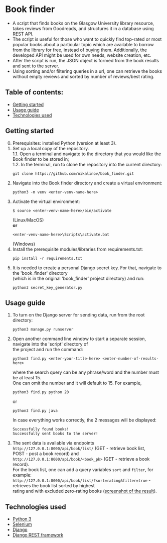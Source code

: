 # Book finder
* A script that finds books on the Glasgow University library resource, takes reviews from Goodreads, and structures it in a database using REST API.
* The script is useful for those who want to quickly find top-rated or most popular books about a particular topic which are available to borrow from
  the library for free, instead of buying them. Additionally, the developed API might be used for own needs, website creation, etc.
* After the script is run, the JSON object is formed from the book results and sent to the server.
* Using sorting and/or filtering queries in a url, one can retrieve the books without empty reviews and sorted by number of reviews/best rating.
## Table of contents:
* [Getting started](#getting-started)
* [Usage guide](#usage-guide)
* [Technologies used](#technologies-used)
## Getting started
0. Prerequisites: installed Python (version at least 3).
1. Set up a local copy of the repository.  
  1.1. Open a terminal and navigate to the directory that you would like the Book finder to be stored in;  
  1.2. In the terminal, run to clone the repository into the current directory:
   ```
   git clone https://github.com/nikalinov/book_finder.git
   ```
3. Navigate into the Book finder directory and create a virtual environment:
   ```
   python3 -m venv <enter-venv-name-here>
   ```
5. Activate the virtual environment:  
   ```
   $ source <enter-venv-name-here>/bin/activate  
   ```
   (Linux/MacOS)  
   **or**  
   ```
   <enter-venv-name-here>\Scripts\activate.bat
   ```
   (Windows)
6. Install the prerequisite modules/libraries from requirements.txt:  
   ```
   pip install -r requirements.txt
   ```
7. It is needed to create a personal Django secret key. For that, navigate to the 'book_finder' directory  
   (which is in the original 'book_finder' project directory) and run:  
   ```
   python3 secret_key_generator.py
   ```
## Usage guide
1. To turn on the Django server for sending data, run from the root directory:
   ```
   python3 manage.py runserver
   ```
3. Open another command line window to start a separate session, navigate into the 'script' directory of  
   the project and run the command:  
   ```
   python3 find.py <enter-your-title-here> <enter-number-of-results-here>
   ```
   where the search query can be any phrase/word and the number must be at least 15.  
   One can omit the number and it will default to 15. For example,  
   ```
   python3 find.py python 20
   ```
   or
   ```
   python3 find.py java
   ```
   In case everything works correctly, the 2 messages will be displayed:  
   ```
   Successfully found books!
   Successfully sent books to the server!
   ```
5. The sent data is available via endpoints `http://127.0.0.1:8000/api/book/list/` (GET - retrieve book list,  
   POST - post a book record) and `http://127.0.0.1:8000/api/book/<book_pk>` (GET - retrieve a book record).  
   For the book list, one can add a query variables `sort` and `filter`, for example:  
   `http://127.0.0.1:8000/api/book/list/?sort=rating&filter=true` - retrieves the book list sorted by highest  
   rating and with excluded zero-rating books ([screenshot of the result](https://imgur.com/a/6jbxI1Z)).
## Technologies used
* [Python 3](https://www.python.org/)
* [Selenium](https://www.selenium.dev/)
* [Django](https://www.djangoproject.com/)
* [Django REST framework](https://www.django-rest-framework.org/)

